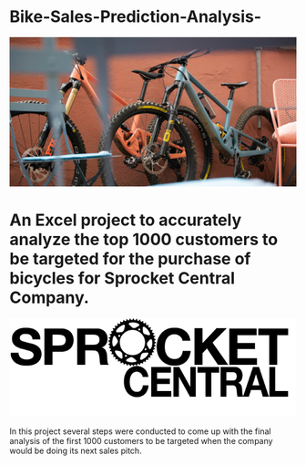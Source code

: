 # Bike-Sales-Prediction-Analysis- 
![](imgs/Homeslider_.jpg)
# An Excel project to accurately analyze the top 1000 customers to be targeted for the purchase of bicycles for Sprocket Central Company.

![](imgs/sprocket_central_logo.png)

In this project several steps were conducted to come up with the final analysis of the first 1000 customers to be targeted when the company would be doing its next sales pitch.
